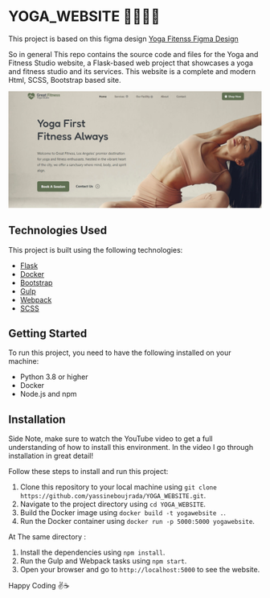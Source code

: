 # YOGA_WEBSITE 🧘‍♂️🧘‍♂️

This project is based on this figma design <a href="https://www.figma.com/community/file/1312500231218300214/modern-yoga-fitness-web-design">Yoga Fitenss Figma Design</a>

So in general This repo contains the source code and files for the Yoga and Fitness Studio website, a Flask-based web project that showcases a yoga and fitness studio and its services. This website is a complete and modern Html, SCSS, Bootstrap based site.

<img src="https://github.com/yassineboujrada/YOGA_WEBSITE/blob/main/look/web.png" alt ="img preview" />


<h2>Technologies Used</h2>

<p>This project is built using the following technologies:</p>

<ul>
  <li><a href="https://flask.palletsprojects.com/en/2.0.x/">Flask</a>
  <li><a href="https://www.docker.com/">Docker</a>
  <li><a href="https://getbootstrap.com/">Bootstrap</a>
  <li><a href="https://gulpjs.com/">Gulp</a>
  <li><a href="https://webpack.js.org/">Webpack</a>
  <li><a href="https://sass-lang.com/">SCSS</a>
</ul>

<h2>Getting Started</h2>

<p>To run this project, you need to have the following installed on your machine:</p>

<ul>
  <li>Python 3.8 or higher</li>
  <li>Docker</li>
  <li>Node.js and npm</li>
</ul>

<h2>Installation</h2>
<p>Side Note, make sure to watch the YouTube video to get a full understanding of how to install this environment. In the video I go through installation in great detail!</p>
<p>Follow these steps to install and run this project:</p>

<ol>
  <li>Clone this repository to your local machine using <code>git clone https://github.com/yassineboujrada/YOGA_WEBSITE.git</code>.</li>
  <li>Navigate to the project directory using <code>cd YOGA_WEBSITE</code>.</li>
  <li>Build the Docker image using <code>docker build -t yogawebsite .</code>.</li>
  <li>Run the Docker container using <code>docker run -p 5000:5000 yogawebsite</code>.</li>
</ol>

<p>At The same directory : </p>

<ol>
  <li>Install the dependencies using <code>npm install</code>.</li>
  <li>Run the Gulp and Webpack tasks using <code>npm start</code>.</li>
  <li>Open your browser and go to <code>http://localhost:5000</code> to see the website.</li>
</ol>


Happy Coding ✌️☕
